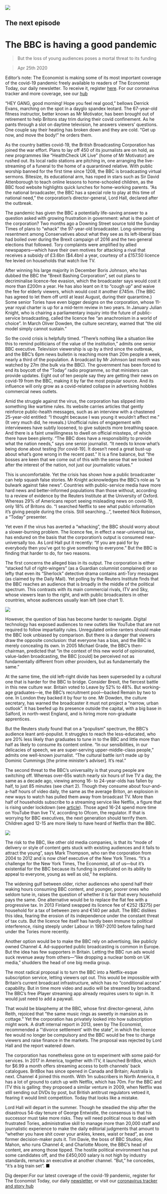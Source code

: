 ![](./images/20200425_BRP005_0.jpg)

## The next episode

# The BBC is having a good pandemic

> But the loss of young audiences poses a mortal threat to its funding

> Apr 25th 2020

Editor’s note: The Economist is making some of its most important coverage of the covid-19 pandemic freely available to readers of The Economist Today, our daily newsletter. To receive it, register [here](https://www.economist.com//newslettersignup). For our coronavirus tracker and more coverage, see our [hub](https://www.economist.com//coronavirus)

“HEY GANG, good morning! Hope you feel real good,” bellows Derrick Evans, marching on the spot in a dayglo spandex leotard. The 67-year-old fitness instructor, better known as Mr Motivator, has been brought out of retirement to help Britons stay trim during their covid confinement. As he pants through a slot on daytime television, he answers viewers’ questions. One couple say their heating has broken down and they are cold. “Get up now, and move the body!” he orders them.

As the country battles covid-19, the British Broadcasting Corporation has joined the war effort. Plans to lay off 450 of its journalists are on hold, as new programmes like “HealthCheck UK Live” (home of Mr Motivator) are rushed out. Its local radio stations are pitching in, one arranging the live-streaming of a funeral to the home of a quarantined relative. With public worship banned for the first time since 1208, the BBC is broadcasting virtual sermons. Bitesize, its educational arm, has roped in stars such as Sir David Attenborough to teach online lessons to home-schooled children, as the BBC food website highlights quick lunches for home-working parents. “As the national broadcaster, the BBC has a special role to play at this time of national need,” the corporation’s director-general, Lord Hall, declared after the outbreak.

The pandemic has given the BBC a potentially life-saving answer to a question asked with growing frustration in government: what is the point of the corporation? Two months ago a Downing Street source told the Sunday Times of plans to “whack” the 97-year-old broadcaster. Long-simmering resentment among Conservatives about what they see as its left-liberal bias had boiled over during the Brexit campaign of 2016 and the two general elections that followed. Tory complaints were amplified by allied newspapers—which have their own motives for attacking a rival that receives a subsidy of £3.6bn ($4.4bn) a year, courtesy of a £157.50 licence fee levied on households that watch live TV.

After winning his large majority in December Boris Johnson, who has dubbed the BBC the “Brexit Bashing Corporation”, set out plans to decriminalise licence-fee evasion, which the broadcaster says would cost it more than £200m a year. He has also leant on it to “cough up” and waive the fee for elderly viewers, which would cost it another £745m. (The BBC has agreed to let them off until at least August, during their quarantine.) Some senior Tories have even bigger designs on the corporation, whose 11-year royal charter is up for a mid-term review in two years. In January Julian Knight, who is chairing a parliamentary inquiry into the future of public-service broadcasting, called the licence fee “an anachronism in a world of choice”. In March Oliver Dowden, the culture secretary, warned that “the old model simply cannot sustain.”

So the covid crisis is helpfully timed. “There’s nothing like a situation like this to remind politicians of the value of the institution,” admits one senior BBC executive. Television viewership is up by a third since the outbreak, and the BBC’s 6pm news bulletin is reaching more than 20m people a week, nearly a third of the population. A broadcast by Mr Johnson last month was watched by 27m (the bulk via the BBC). The government has been forced to end its boycott of the “Today” radio programme, so that ministers can provide updates. Eight out of ten people say they are getting their news on covid-19 from the BBC, making it by far the most popular source. And its influence will only grow as a covid-related collapse in advertising hobbles commercial news outlets.

Amid the struggle against the virus, the corporation has slipped into something like wartime rules. Its website carries articles that gently reinforce public-health messages, such as an interview with a chastened 25-year-old entitled: “I thought because I was young it wouldn’t affect me.” (It very much did, he reveals.) Unofficial rules of engagement with interviewees have subtly loosened, to give subjects more breathing space. And there is a faint unwillingness to dwell on official missteps, of which there have been plenty. “The BBC does have a responsibility to provide what the nation needs,” says one senior journalist. “It needs to know what’s being done about testing [for covid-19]. It doesn’t need a great bust-up about what’s gone wrong in the recent past.” It is a fine balance, but “the bosses are keen that we come out of this with the sense that we looked after the interest of the nation, not just our journalistic values.”

This is uncomfortable. Yet the crisis has shown how a public broadcaster can help squash false stories. Mr Knight acknowledges the BBC’s role as “a bulwark against fake news”. Countries with public-service media have more hard news and better-informed populations than those without, according to a review of evidence by the Reuters Institute at the University of Oxford. Whereas 29% of Americans report seeing misleading news on covid-19, only 18% of Britons do. “I searched Netflix to see what public information it’s giving people during the crisis. Still searching…”, tweeted Nick Robinson, a “Today” presenter.

Yet even if the virus has averted a “whacking”, the BBC should worry about a slower-burning problem. The licence fee, in effect a near-universal tax, has endured on the basis that the corporation’s output is consumed near-universally too. As Lord Hall put it recently: “If you are paid for by everybody then you’ve got to give something to everyone.” But the BBC is finding that harder to do, for two reasons.

The first concerns the alleged bias in its output. The corporation is either “stacked full of right-wingers” (as a Guardian columnist complained) or so lefty that even its “Sherlock” detective drama contains anti-Tory messages (as claimed by the Daily Mail). Yet polling by the Reuters Institute finds that the BBC reaches an audience that is broadly in the middle of the political spectrum. This contrasts with its main commercial rivals, ITV and Sky, whose viewers lean to the right, and with public broadcasters in other countries, whose audiences usually lean left (see chart 1).

![](./images/20200425_BRC949.png)

However, the question of bias has become harder to navigate. Digital technology has exposed audiences to new outlets like YouTube that are not required to follow impartiality rules. Unregulated online ranters should make the BBC look unbiased by comparison. But there is a danger that viewers draw the opposite conclusion: that everyone has a bias, and the BBC is merely concealing its own. In 2005 Michael Grade, the BBC’s then-chairman, predicted that “in the context of this new world of opinionated, value-laden broadcasting, the BBC [could] be perceived not as fundamentally different from other providers, but as fundamentally the same.”

At the same time, the old left-right divide has been superseded by a cultural one that is harder for the BBC to bridge. Consider Brexit, the fiercest battle in this new culture war. Britain voted to Leave by 52% to 48%. But working-age graduates—ie, the BBC’s recruitment pool—backed Remain by two to one. In London they backed it by four to one. Mr Dowden, the culture secretary, has warned the broadcaster it must not project a “narrow, urban outlook”. It has beefed up its presence outside the capital, with a big base in Salford, in north-west England, and is hiring more non-graduate apprentices.

But the Reuters study found that on a “populism” spectrum, the BBC’s audience leant anti-populist. It struggles to reach the less-educated, who are 20% less likely than graduates to tune in to the BBC and little more than half as likely to consume its content online. “In our sensibilities, in our delicacies of speech, we are super-serving upper-middle-class people,” admits one well-known journalist. “The cultural battle isn’t made up by Dominic Cummings [the prime minister’s adviser]. It’s real.”

The second threat to the BBC’s universality is that young people are switching off. Whereas over-65s watch nearly six hours of live TV a day, the same as a decade ago, viewing among 16- to 24-year-olds has fallen by half, to just 85 minutes (see chart 2). Though they consume about four-and-a-half hours of video daily, the same as the average Briton, an explosion in new ways to watch has pulled them away from broadcast TV. More than half of households subscribe to a streaming service like Netflix, a figure that is rising under lockdown (see [article](https://www.economist.com//business/2020/04/23/how-technology-shapes-tv-shows-narrative-arcs)). Those aged 16-24 spend more time on YouTube than live TV, according to Ofcom, the regulator. If that is worrying for BBC executives, the next generation should terrify them. Children aged 12-15 are more likely to have heard of Netflix than the BBC.

![](./images/20200425_BRC311.png)

The risk to the BBC, like other old media companies, is that its “mode of delivery or style of content gets stuck with existing audiences and it fails to attract the young”, says Mark Thompson, who ran the corporation from 2004 to 2012 and is now chief executive of the New York Times. “It’s a challenge for the New York Times, The Economist, all of us—but it’s existential for the BBC because its funding is predicated on its ability to appeal to everyone, young as well as old,” he explains.

The widening gulf between older, richer audiences who spend half their waking hours consuming BBC content, and younger, poorer ones who seldom tune in, raises the question of whether it is fair that every household pays the same. One alternative would be to replace the flat fee with a progressive tax. In 2013 Finland swapped its licence fee of €252 ($275) per household for a tax of between zero and €140 per adult. The BBC dislikes this idea, fearing the erosion of its independence under the constant threat of tax cuts. But the licence fee itself has hardly been immune to political interference, rising steeply under Labour in 1997-2010 before falling hard under the Tories more recently.

Another option would be to make the BBC rely on advertising, like publicly owned Channel 4. Ad-supported public broadcasting is common in Europe. But the idea has few supporters in Britain. Letting the BBC run ads would suck revenue away from others—“like dropping a nuclear bomb on UK media,” shudders the head of one big media group.

The most radical proposal is to turn the BBC into a Netflix-esque subscription service, letting viewers opt out. This would be impossible with Britain’s current broadcast infrastructure, which has no “conditional access” capability. But in time more video and audio will be streamed by broadband. The BBC’s free iPlayer streaming app already requires users to sign in. It would just need to add a paywall.

That would be blasphemy at the BBC, whose first director-general, John Reith, rejoiced that “the same music rings as sweetly in mansion as in cottage.” Yet the corporation has privately looked into how subscription might work. A draft internal report in 2013, seen by The Economist, recommended a “‘divorce settlement’ with the state”, in which the licence fee would no longer be compulsory and the BBC would be free to charge viewers and raise finance in the markets. The proposal was rejected by Lord Hall and the report watered down.

The corporation has nonetheless gone on to experiment with some paid-for services. In 2017 in America, together with ITV, it launched BritBox, which for $6.99 a month offers streaming access to both channels’ back catalogues. BritBox has since opened in Canada and Britain; Australia is next. Channel 4 joined this month. With 1m subscribers in North America, it has a lot of ground to catch up with Netflix, which has 70m. For the BBC and ITV this is galling: they proposed a similar venture in 2009, when Netflix was still sending out DVDs by post, but British antitrust regulators vetoed it, fearing it would limit competition. Today that looks like a mistake.

Lord Hall will depart in the summer. Though he steadied the ship after the disastrous 54-day tenure of George Entwistle, the consensus is that his successor must take more risks. They will need political nous to deal with frustrated Tories, administrative skill to manage more than 20,000 staff and journalistic experience to make the daily editorial judgments that amount to “whether you have shit cover your ankles, knees, waist or head”, as one former decision-maker puts it. Tim Davie, the boss of BBC Studios; Alex Mahon, who runs Channel 4; and Charlotte Moore, the BBC’s head of content, are among those tipped. The hostile political environment has put some candidates off, and the £450,000 salary is not high by industry standards, remarks an executive at another channel. “But,” he concedes, “it’s a big train set”. ■

Dig deeper:For our latest coverage of the covid-19 pandemic, register for The Economist Today, our daily [newsletter](https://www.economist.com//newslettersignup), or visit our [coronavirus tracker and story hub](https://www.economist.com//coronavirus)